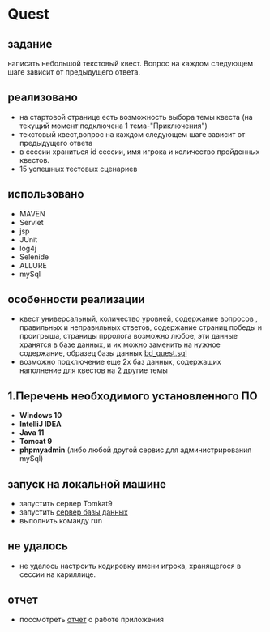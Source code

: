 # Quest
## задание
написать небольшой текстовый квест. Вопрос на каждом следующем шаге зависит от предыдущего ответа.

## реализовано
- на стартовой странице есть возможность выбора темы квеста (на текущий момент подключена 1 тема-"Приключения")
- текстовый квест,вопрос на каждом следующем шаге зависит от предыдущего ответа
- в сессии храниться id сессии, имя игрока и количество пройденных квестов.
- 15 успешных тестовых сценариев



## использовано
- MAVEN
- Servlet
- jsp
- JUnit
- log4j
- Selenide
- ALLURE
- mySql

## особенности реализации
- квест универсальный, количество уровней, содержание вопросов , правильных и неправильных ответов, содержание страниц победы и проигрыша, страницы прролога возможно любое, эти данные хранятся в базе данных, и их можно заменить на нужное содержание, образец базы данных  [bd_quest.sql](https://github.com/UBCh/ru.javarush.november.chuvashova.quest/blob/master/src/main/resources/bd_quest.sql)
- возможно подключение еще 2х баз данных, содержащих наполнение для квестов на 2 другие темы

## 1.Перечень необходимого установленного ПО

* **Windows 10**
* **IntelliJ IDEA**
* **Java 11**
* **Tomcat 9**
* **phpmyadmin**  (либо любой другой сервис для администрирования mySql)

## запуск на локальной машине
- запустить  сервер Tomkat9
- запустить [сервер базы данных](http://www.phpmyadmin.net) 
- выполнить команду run

## не удалось
- не удалось настроить кодировку имени игрока, хранящегося в сессии на кариллице.

## отчет

- поссмотреть  [отчет]() о работе приложения



